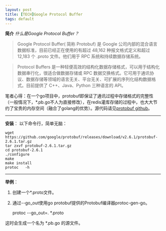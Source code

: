 ```yaml
---
layout: post
title: [TECH]Google Protocol Buffer
tags: default
---
```

**简介**
*什么是Google Protocol Buffer？*

> Google Protocol Buffer( 简称 Protobuf) 是 Google 公司内部的混合语言数据标准，目前已经正在使用的有超过 48,162 种报文格式定义和超过 12,183 个 .proto 文件。他们用于 RPC 系统和持续数据存储系统。

> Protocol Buffers 是一种轻便高效的结构化数据存储格式，可以用于结构化数据串行化，很适合做数据存储或 RPC 数据交换格式。它可用于通讯协议、数据存储等领域的语言无关、平台无关、可扩展的序列化结构数据格式。目前提供了 C++、Java、Python 三种语言的 API。


笔者心得：在一个go项目中，protobuf即保证了通讯过程中存储格式的完整性（一般情况下，*.pb.go不人为直接修改），在redis灌库存储的过程中，也大大节约了宝贵的内存空间（融合了golang的优势）。源代码请见[protobuf github](https://github.com/google/protobuf)。


----------

**安装**：
以下命令行，简单无脑：

    wget https://github.com/google/protobuf/releases/download/v2.6.1/protobuf-2.6.1.tar.gz
    tar zxvf protobuf-2.6.1.tar.gz
    cd protobuf-2.6.1
    ./configure
    make
    make install
    protoc   -h

----------

**举例**：
 1. 创建一个*.proto文件。
 2. 通过--go_out使用go protobuf提供的Protobuf编译器protoc-gen-go。

    protoc --go_out=. *.proto

这时会生成一个名为 *.pb.go 的源文件。

